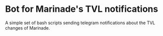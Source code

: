 # Bot for Marinade's TVL notifications

A simple set of bash scripts sending telegram notifications about the TVL changes of Marinade.

